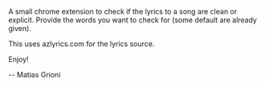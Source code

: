 A small chrome extension to check if the lyrics to a song are clean or explicit. Provide the words you want to check for (some default are already given).

This uses azlyrics.com for the lyrics source.

Enjoy!

-- Matias Grioni
